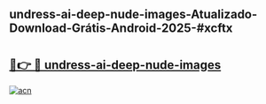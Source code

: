## undress-ai-deep-nude-images-Atualizado-Download-Grátis-Android-2025-#xcftx

# <h2><a href="https://ainizakaria.my?title=undress-ai-deep-nude-images&ref=20M">🔗👉 🔴 undress-ai-deep-nude-images</a></h2>

[![acn](https://github.com/user-attachments/assets/0f9c940e-d8b0-45ae-aac7-cd30a18b3e1c)](https://ainizakaria.my?title=undress-ai-deep-nude-images&ref=20M)

